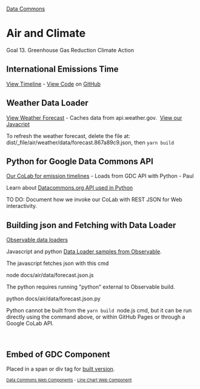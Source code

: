 [Data Commons](../)

# Air and Climate

Goal 13. Greenhouse Gas Reduction Climate Action

## International Emissions Time

[View Timeline](../../dist/air/emissions/emission.html) - [View Code](../../docs/air/emissions/) on [GitHub](https://github.com/ModelEarth/data-commons/blob/main/docs/air/emissions/emission.md)


## Weather Data Loader

[View Weather Forecast](../../dist/air/weather) - Caches data from api.weather.gov.&nbsp; [View our Javacript](https://github.com/ModelEarth/data-commons/blob/main/docs/air/weather/index.md)

To refresh the weather forecast, delete the file at: dist/\_file/air/weather/data/forecast.867a89c9.json, then `yarn build`


## Python for Google Data Commons API

[Our CoLab for emission timelines](https://colab.research.google.com/drive/1mZC2Pn4oKau9Sz1Q16_qnOK7Tai09uEo#scrollTo=2gMBtmu1MGfq&line=19&uniqifier=1) - Loads from GDC API with Python - Paul

Learn about [Datacommons.org API used in Python](https://docs.datacommons.org/api/python/)

TO DO: Document how we invoke our CoLab with REST JSON for Web interactivity.


## Building json and Fetching with Data Loader

[Observable data loaders](https://observablehq.com/framework/loaders) 

Javascript and python [Data Loader samples from Observable](https://observablehq.com/framework/getting-started#next-steps).

The javascript fetches json with this cmd

  node docs/air/data/forecast.json.js

The python requires running "python" external to Observable build.

  python docs/air/data/forecast.json.py

Python cannot be built from the `yarn build` &nbsp;node.js cmd, but it can be run directly using the command above, or within GitHub Pages or through a Google CoLab API.

<br>

## Embed of GDC Component

Placed in a span or div tag for [built version](../../dist/air/).

<span>
<script src="https://datacommons.org/datacommons.js"></script>
<datacommons-line
  header="Population for USA, India, and China"
  places="country/USA country/IND country/CHN"
  variables="Count_Person"
></datacommons-line>
</span>
<span style="font-size: 11px;">
<a href="https://docs.datacommons.org/api/web_components/">Data Commons Web Components</a> - 
<a href="https://docs.datacommons.org/api/web_components/line">Line Chart Web Component</a>
</span>
